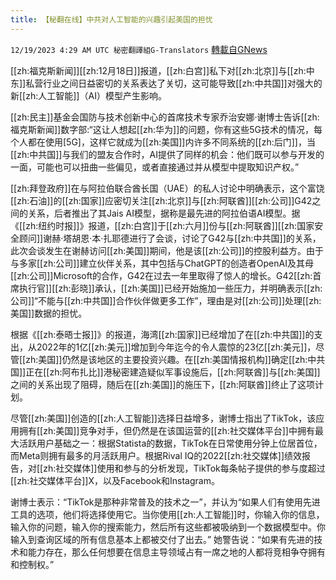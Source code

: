 ```yaml
---
title: 【秘翻在线】中共对人工智能的兴趣引起美国的担忧
---
```

`12/19/2023 4:29 AM UTC 秘密翻譯組G-Translators` [轉載自GNews](https://gnews.org/articles/2126748)

[[zh:福克斯新闻]][[zh:12月18日]]报道，[[zh:白宫]]私下对[[zh:北京]]与[[zh:中东]]私营行业之间日益密切的关系表达了关切，这可能导致[[zh:中共国]]对强大的新[[zh:人工智能]]（AI）模型产生影响。

[[zh:民主]]基金会国防与技术创新中心的首席技术专家乔治安娜·谢博士告诉[[zh:福克斯新闻]]数字部:“这让人想起[[zh:华为]]的问题，你有这些5G技术的情况，每个人都在使用\[5G\]，这样它就成为[[zh:美国]]内许多不同系统的[[zh:后门]]，当[[zh:中共国]]与我们的盟友合作时，AI提供了同样的机会：他们既可以参与开发的一面，可能也可以扭曲一些偏见，或者直接通过并从模型中提取知识产权。”

[[zh:拜登政府]]在与阿拉伯联合酋长国（UAE）的私人讨论中明确表示，这个富饶[[zh:石油]]的[[zh:国家]]应密切关注[[zh:北京]]与[[zh:阿联酋]][[zh:公司]]G42之间的关系，后者推出了其Jais AI模型，据称是最先进的阿拉伯语AI模型。据《[[zh:纽约时报]]》报道，[[zh:白宫]]于[[zh:六月]]份与[[zh:阿联酋]][[zh:国家安全顾问]]谢赫·塔胡恩·本·扎耶德进行了会谈，讨论了G42与[[zh:中共国]]的关系，此次会谈发生在谢赫访问[[zh:美国]]期间，他是该[[zh:公司]]的控股利益方。由于与多家[[zh:公司]]建立伙伴关系，其中包括与ChatGPT的创造者OpenAI及其母[[zh:公司]]Microsoft的合作，G42在过去一年里取得了惊人的增长。G42[[zh:首席执行官]][[zh:彭晓]]承认，[[zh:美国]]已经开始施加一些压力，并明确表示[[zh:公司]]“不能与[[zh:中共国]]合作伙伴做更多工作”，理由是对[[zh:公司]]处理[[zh:美国]]数据的担忧。

根据《[[zh:泰晤士报]]》的报道，海湾[[zh:国家]]已经增加了在[[zh:中共国]]的支出，从2022年的1亿[[zh:美元]]增加到今年迄今的令人震惊的23亿[[zh:美元]]，尽管[[zh:美国]]仍然是该地区的主要投资兴趣。在[[zh:美国情报机构]]确定[[zh:中共国]]正在[[zh:阿布扎比]]港秘密建造疑似军事设施后，[[zh:阿联酋]]与[[zh:美国]]之间的关系出现了阻碍，随后在[[zh:美国]]的施压下，[[zh:阿联酋]]终止了这项计划。

尽管[[zh:美国]]创造的[[zh:人工智能]]选择日益增多，谢博士指出了TikTok，该应用拥有[[zh:美国]]竞争对手，但仍然是在该国运营的[[zh:社交媒体平台]]中拥有最大活跃用户基础之一：根据Statista的数据，TikTok在日常使用分钟上位居首位，而Meta则拥有最多的月活跃用户。根据Rival IQ的2022[[zh:社交媒体]]绩效报告，对[[zh:社交媒体]]使用和参与的分析发现，TikTok每条帖子提供的参与度超过[[zh:社交媒体平台]]X，以及Facebook和Instagram。

谢博士表示：“TikTok是那种非常普及的技术之一”，并认为“如果人们有使用先进工具的选项，他们将选择使用它。当你使用[[zh:人工智能]]时，你输入你的信息，输入你的问题，输入你的搜索能力，然后所有这些都被吸纳到一个数据模型中。你输入到查询区域的所有信息基本上都被交付了出去。” 她警告说：“如果有先进的技术和能力存在，那么任何想要在信息主导领域占有一席之地的人都将竞相争夺拥有和控制权。”

